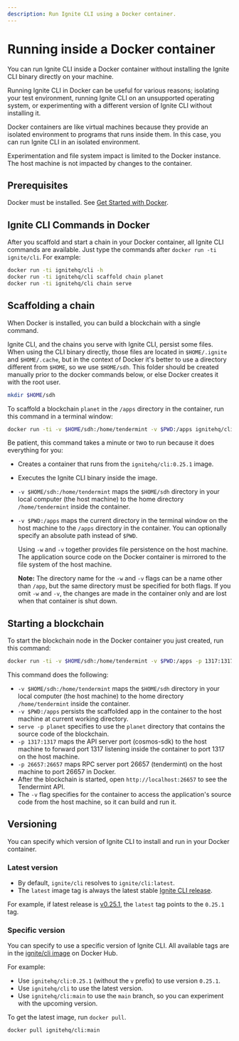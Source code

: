 ```yaml
---
description: Run Ignite CLI using a Docker container.
---
```


# Running inside a Docker container

You can run Ignite CLI inside a Docker container without installing the Ignite
CLI binary directly on your machine.

Running Ignite CLI in Docker can be useful for various reasons; isolating your
test environment, running Ignite CLI on an unsupported operating system, or
experimenting with a different version of Ignite CLI without installing it.

Docker containers are like virtual machines because they provide an isolated
environment to programs that runs inside them. In this case, you can run Ignite
CLI in an isolated environment.

Experimentation and file system impact is limited to the Docker instance. The
host machine is not impacted by changes to the container.

## Prerequisites

Docker must be installed. See [Get Started with
Docker](https://www.docker.com/get-started).

## Ignite CLI Commands in Docker

After you scaffold and start a chain in your Docker container, all Ignite CLI
commands are available. Just type the commands after `docker run -ti
ignite/cli`. For example:

```bash
docker run -ti ignitehq/cli -h
docker run -ti ignitehq/cli scaffold chain planet
docker run -ti ignitehq/cli chain serve
```

## Scaffolding a chain

When Docker is installed, you can build a blockchain with a single command.

Ignite CLI, and the chains you serve with Ignite CLI, persist some files. When
using the CLI binary directly, those files are located in `$HOME/.ignite` and
`$HOME/.cache`, but in the context of Docker it's better to use a directory
different from `$HOME`, so we use `$HOME/sdh`. This folder should be created
manually prior to the docker commands below, or else Docker creates it with the
root user.

```bash
mkdir $HOME/sdh
```

To scaffold a blockchain `planet` in the `/apps` directory in the container, run
this command in a terminal window:

```bash
docker run -ti -v $HOME/sdh:/home/tendermint -v $PWD:/apps ignitehq/cli:0.25.1 scaffold chain planet
```

Be patient, this command takes a minute or two to run because it does everything
for you:

- Creates a container that runs from the `ignitehq/cli:0.25.1` image.
- Executes the Ignite CLI binary inside the image.
- `-v $HOME/sdh:/home/tendermint` maps the `$HOME/sdh` directory in your local
  computer (the host machine) to the home directory `/home/tendermint` inside
  the container.
- `-v $PWD:/apps` maps the current directory in the terminal window on the host
  machine to the `/apps` directory in the container. You can optionally specify
  an absolute path instead of `$PWD`.

  Using `-w` and `-v` together provides file persistence on the host machine.
  The application source code on the Docker container is mirrored to the file
  system of the host machine.

  **Note:** The directory name for the `-w` and `-v` flags can be a name other
  than `/app`, but the same directory must be specified for both flags. If you
  omit `-w` and `-v`, the changes are made in the container only and are lost
  when that container is shut down.

## Starting a blockchain

To start the blockchain node in the Docker container you just created, run this
command:

```bash
docker run -ti -v $HOME/sdh:/home/tendermint -v $PWD:/apps -p 1317:1317 -p 26657:26657 ignitehq/cli:0.25.1 chain serve -p planet
```

This command does the following:

- `-v $HOME/sdh:/home/tendermint` maps the `$HOME/sdh` directory in your local
  computer (the host machine) to the home directory `/home/tendermint` inside
  the container.
- `-v $PWD:/apps` persists the scaffolded app in the container to the host
  machine at current working directory.
- `serve -p planet` specifies to use the `planet` directory that contains the
  source code of the blockchain.
- `-p 1317:1317` maps the API server port (cosmos-sdk) to the host machine to
  forward port 1317 listening inside the container to port 1317 on the host
  machine.
- `-p 26657:26657` maps RPC server port 26657 (tendermint) on the host machine
  to port 26657 in Docker.
- After the blockchain is started, open `http://localhost:26657` to see the
  Tendermint API.
- The `-v` flag specifies for the container to access the application's source
  code from the host machine, so it can build and run it.

## Versioning

You can specify which version of Ignite CLI to install and run in your Docker
container.

### Latest version

- By default, `ignite/cli` resolves to `ignite/cli:latest`.
- The `latest` image tag is always the latest stable [Ignite CLI
  release](https://github.com/ignite/cli/releases).

For example, if latest release is
[v0.25.1](https://github.com/ignite/cli/releases/tag/v0.25.1), the `latest` tag
points to the `0.25.1` tag.

### Specific version

You can specify to use a specific version of Ignite CLI. All available tags are
in the [ignite/cli
image](https://hub.docker.com/r/ignite/cli/tags?page=1&ordering=last_updated) on
Docker Hub.

For example:

- Use `ignitehq/cli:0.25.1` (without the `v` prefix) to use version `0.25.1`.
- Use `ignitehq/cli` to use the latest version.
- Use `ignitehq/cli:main` to use the `main` branch, so you can experiment with
  the upcoming version.

To get the latest image, run `docker pull`.

```bash
docker pull ignitehq/cli:main
```
